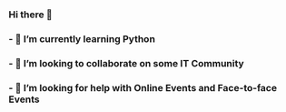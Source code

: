 ### Hi there 👋



### - 🌱 I’m currently learning Python
### - 👯 I’m looking to collaborate on some IT Community
### - 🤔 I’m looking for help with Online Events and Face-to-face Events


<!--
**LuanFMelo/LuanFMelo** is a ✨ _special_ ✨ repository because its `README.md` (this file) appears on your GitHub profile.
- 🔭 I’m currently working on ...
- 💬 Ask me about ...
- 📫 How to reach me: ...
- 😄 Pronouns: ...
- ⚡ Fun fact: ...
-->
